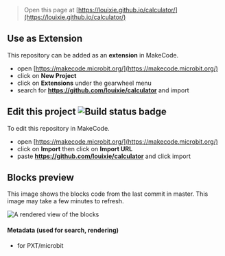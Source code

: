 
> Open this page at [https://louixie.github.io/calculator/](https://louixie.github.io/calculator/)

## Use as Extension

This repository can be added as an **extension** in MakeCode.

* open [https://makecode.microbit.org/](https://makecode.microbit.org/)
* click on **New Project**
* click on **Extensions** under the gearwheel menu
* search for **https://github.com/louixie/calculator** and import

## Edit this project ![Build status badge](https://github.com/louixie/calculator/workflows/MakeCode/badge.svg)

To edit this repository in MakeCode.

* open [https://makecode.microbit.org/](https://makecode.microbit.org/)
* click on **Import** then click on **Import URL**
* paste **https://github.com/louixie/calculator** and click import

## Blocks preview

This image shows the blocks code from the last commit in master.
This image may take a few minutes to refresh.

![A rendered view of the blocks](https://github.com/louixie/calculator/raw/master/.github/makecode/blocks.png)

#### Metadata (used for search, rendering)

* for PXT/microbit
<script src="https://makecode.com/gh-pages-embed.js"></script><script>makeCodeRender("{{ site.makecode.home_url }}", "{{ site.github.owner_name }}/{{ site.github.repository_name }}");</script>
